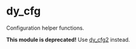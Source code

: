 # dy_cfg

Configuration helper functions.

**This module is deprecated!** Use [dy_cfg2](../dy_cfg2/README.md) instead.
